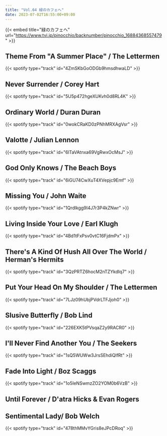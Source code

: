 ```yaml
---
title: "Vol.64 緑のカフェへ"
date: 2023-07-02T16:55:00+09:00
---
```


{{< embed title="緑のカフェへ" url="https://www.tvi.jp/pinocchio/backnumber/pinocchio_16884368557479" >}}

## Theme From "A Summer Place" / The Lettermen
{{< spotify type="track" id="4ZmSKbGoODGb9hmsdhwaLD" >}}

## Never Surrender / Corey Hart
{{< spotify type="track" id="5U5p472hgeXUKvh0d8RL4K" >}}

## Ordinary World / Duran Duran
{{< spotify type="track" id="0wokCRaKD0zPNhMRXAgVsr" >}}

## Valotte / Julian Lennon
{{< spotify type="track" id="6lTaVAtnxa69VgRwxOcMsJ" >}}

## God Only Knows / The Beach Boys
{{< spotify type="track" id="6iGU74CwXuT4XVepjc9Emf" >}}

## Missing You / John Waite
{{< spotify type="track" id="1Qrdlkgg9I4J7r3P4kZNwr" >}}

## Living Inside Your Love / Earl Klugh
{{< spotify type="track" id="4Bd1tFxPsv0vtC16FjdmPx" >}}

## There's A Kind Of Hush All Over The World / Herman's Hermits
{{< spotify type="track" id="3QzPRTZ6hocM2nTZYkdIq7" >}}

## Put Your Head On My Shoulder / The Lettermen
{{< spotify type="track" id="7LJz09hUbjPVdrLTFJjoh0" >}}

## Slusive Butterfly / Bob Lind
{{< spotify type="track" id="226EXK5tPVsqaZ2y9RACR0" >}}

## I'll Never Find Another You / The Seekers
{{< spotify type="track" id="1sQ5WUWw3JrsSEhdiQlfRt" >}}

## Fade Into Light / Boz Scaggs
{{< spotify type="track" id="1o5IeNSwmzZO2YOM0b6VzB" >}}

## Until Forever / D'atra Hicks & Evan Rogers

## Sentimental Lady/ Bob Welch
{{< spotify type="track" id="478thMMvYGris8eJPcDRoq" >}}
